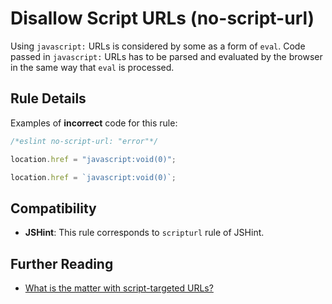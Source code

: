 # Disallow Script URLs (no-script-url)

Using `javascript:` URLs is considered by some as a form of `eval`. Code passed in `javascript:` URLs has to be parsed and evaluated by the browser in the same way that `eval` is processed.

## Rule Details

Examples of **incorrect** code for this rule:

```js
/*eslint no-script-url: "error"*/

location.href = "javascript:void(0)";

location.href = `javascript:void(0)`;
```

## Compatibility

* **JSHint**: This rule corresponds to `scripturl` rule of JSHint.

## Further Reading

* [What is the matter with script-targeted URLs?](https://stackoverflow.com/questions/13497971/what-is-the-matter-with-script-targeted-urls)
